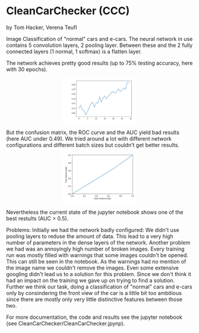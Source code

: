 # CleanCarChecker (CCC)
by Tom Hacker, Verena Teufl

Image Classification of "normal" cars and e-cars.
The neural network in use contains 5 convolution layers, 2 pooling layer. 
Between these and the 2 fully connected layers (1 normal, 1 softmax) is a flatten layer.

The network achieves pretty good results (up to 75% testing accuracy, here with 30 epochs). 
<p align="center">
  <img src="images/Accuracy.PNG" width="40%"/>
</p>
But the confusion matrix, the ROC curve and the AUC yield bad results (here AUC under 0.49).
We tried around a lot with different network configurations and different batch sizes but couldn't get better results. 
<p align="center">
  <img src="images/roc.PNG" width="40%"/>
</p>

Nevertheless the current state of the jupyter notebook shows one of the best restults  (AUC > 0.5).

Problems:
Initially we had the network badly configured: We didn't use pooling layers to reduse the amount of data. This lead to a very high number of parameters in the dense layers of the network.
Another problem we had was an annoyingly high number of broken images. Every training run was mostly filled with warnings that some images couldn't be opened. This can still be seen in the notebook.
As the warnings had no mention of the image name we couldn't remove the images. Even some extensive googling didn't lead us to a solution for this problem. Since we don't think it had an impact on the training we gave up on trying to find a solution.
Further we think our task, doing a classification of "normal" cars and e-cars only by consindering the front view of the car is a little bit too ambitious since there are mostly only very little distinctive features between those two.


For more documentation, the code and results see the jupyter notebook (see CleanCarChecker/CleanCarChecker.jpynp).

